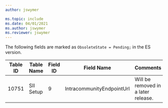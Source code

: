 ```yaml
---
author: jswymer

ms.topic: include
ms.date: 04/01/2021
ms.author: jswymer
ms.reviewer: jswymer
---
```

The following fields are marked as `ObsoleteState = Pending;` in the ES version.

|Table ID|Table Name|Field ID|Field Name|Comments|
|--------|--------|--------|--------|--------|
|10751|SII Setup|9|IntracommunityEndpointUrl|Will be removed in a later release.|
